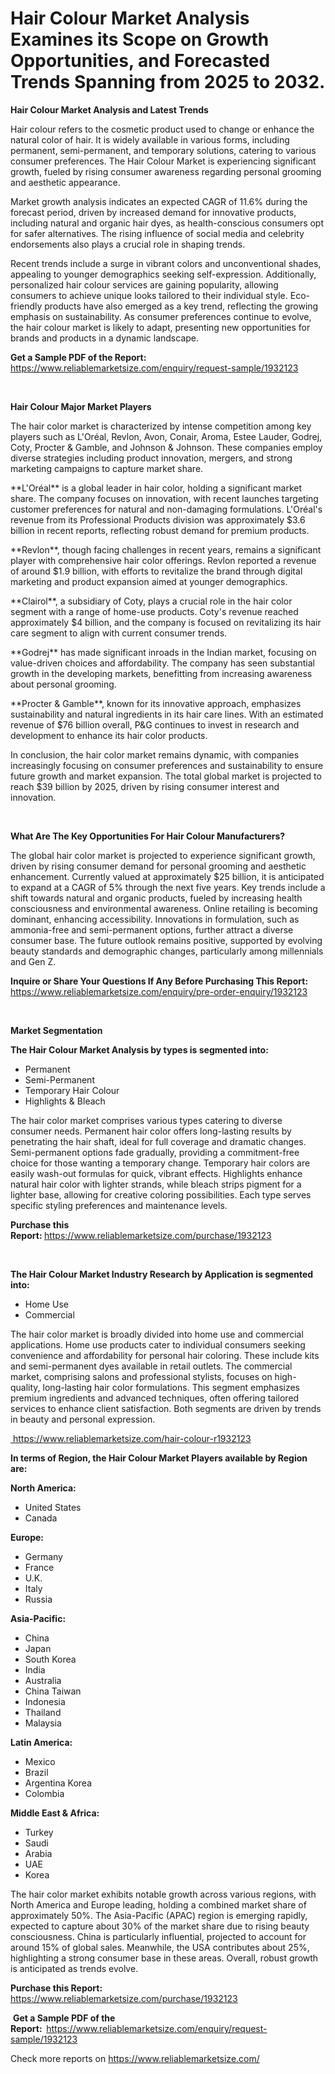 <p><h1>Hair Colour Market Analysis Examines its Scope on Growth Opportunities, and Forecasted Trends Spanning from 2025 to 2032.</h1></p><p><strong>Hair Colour Market Analysis and Latest Trends</strong></p>
<p><p>Hair colour refers to the cosmetic product used to change or enhance the natural color of hair. It is widely available in various forms, including permanent, semi-permanent, and temporary solutions, catering to various consumer preferences. The Hair Colour Market is experiencing significant growth, fueled by rising consumer awareness regarding personal grooming and aesthetic appearance. </p><p>Market growth analysis indicates an expected CAGR of 11.6% during the forecast period, driven by increased demand for innovative products, including natural and organic hair dyes, as health-conscious consumers opt for safer alternatives. The rising influence of social media and celebrity endorsements also plays a crucial role in shaping trends. </p><p>Recent trends include a surge in vibrant colors and unconventional shades, appealing to younger demographics seeking self-expression. Additionally, personalized hair colour services are gaining popularity, allowing consumers to achieve unique looks tailored to their individual style. Eco-friendly products have also emerged as a key trend, reflecting the growing emphasis on sustainability. As consumer preferences continue to evolve, the hair colour market is likely to adapt, presenting new opportunities for brands and products in a dynamic landscape.</p></p>
<p><strong>Get a Sample PDF of the Report:&nbsp;</strong> <a href="https://www.reliablemarketsize.com/enquiry/request-sample/1932123?utm_campaign=1911&utm_medium=2&utm_source=Github&utm_content=ia&utm_term=06022025&utm_id=hair-colour">https://www.reliablemarketsize.com/enquiry/request-sample/1932123</a></p>
<p>&nbsp;</p>
<p><strong>Hair Colour Major Market Players</strong></p>
<p><p>The hair color market is characterized by intense competition among key players such as L'Oréal, Revlon, Avon, Conair, Aroma, Estee Lauder, Godrej, Coty, Procter & Gamble, and Johnson & Johnson. These companies employ diverse strategies including product innovation, mergers, and strong marketing campaigns to capture market share.</p><p>**L'Oréal** is a global leader in hair color, holding a significant market share. The company focuses on innovation, with recent launches targeting customer preferences for natural and non-damaging formulations. L'Oréal's revenue from its Professional Products division was approximately $3.6 billion in recent reports, reflecting robust demand for premium products.</p><p>**Revlon**, though facing challenges in recent years, remains a significant player with comprehensive hair color offerings. Revlon reported a revenue of around $1.9 billion, with efforts to revitalize the brand through digital marketing and product expansion aimed at younger demographics.</p><p>**Clairol**, a subsidiary of Coty, plays a crucial role in the hair color segment with a range of home-use products. Coty's revenue reached approximately $4 billion, and the company is focused on revitalizing its hair care segment to align with current consumer trends.</p><p>**Godrej** has made significant inroads in the Indian market, focusing on value-driven choices and affordability. The company has seen substantial growth in the developing markets, benefitting from increasing awareness about personal grooming.</p><p>**Procter & Gamble**, known for its innovative approach, emphasizes sustainability and natural ingredients in its hair care lines. With an estimated revenue of $76 billion overall, P&G continues to invest in research and development to enhance its hair color products.</p><p>In conclusion, the hair color market remains dynamic, with companies increasingly focusing on consumer preferences and sustainability to ensure future growth and market expansion. The total global market is projected to reach $39 billion by 2025, driven by rising consumer interest and innovation.</p></p>
<p>&nbsp;</p>
<p><strong>What Are The Key Opportunities For Hair Colour Manufacturers?</strong></p>
<p><p>The global hair color market is projected to experience significant growth, driven by rising consumer demand for personal grooming and aesthetic enhancement. Currently valued at approximately $25 billion, it is anticipated to expand at a CAGR of 5% through the next five years. Key trends include a shift towards natural and organic products, fueled by increasing health consciousness and environmental awareness. Online retailing is becoming dominant, enhancing accessibility. Innovations in formulation, such as ammonia-free and semi-permanent options, further attract a diverse consumer base. The future outlook remains positive, supported by evolving beauty standards and demographic changes, particularly among millennials and Gen Z.</p></p>
<p><strong>Inquire or Share Your Questions If Any Before Purchasing This Report:</strong> <a href="https://www.reliablemarketsize.com/enquiry/pre-order-enquiry/1932123?utm_campaign=1911&utm_medium=2&utm_source=Github&utm_content=ia&utm_term=06022025&utm_id=hair-colour">https://www.reliablemarketsize.com/enquiry/pre-order-enquiry/1932123</a></p>
<p>&nbsp;</p>
<p><strong>Market Segmentation</strong></p>
<p><strong>The Hair Colour Market Analysis by types is segmented into:</strong></p>
<p><ul><li>Permanent</li><li>Semi-Permanent</li><li>Temporary Hair Colour</li><li>Highlights & Bleach</li></ul></p>
<p><p>The hair color market comprises various types catering to diverse consumer needs. Permanent hair color offers long-lasting results by penetrating the hair shaft, ideal for full coverage and dramatic changes. Semi-permanent options fade gradually, providing a commitment-free choice for those wanting a temporary change. Temporary hair colors are easily wash-out formulas for quick, vibrant effects. Highlights enhance natural hair color with lighter strands, while bleach strips pigment for a lighter base, allowing for creative coloring possibilities. Each type serves specific styling preferences and maintenance levels.</p></p>
<p><strong>Purchase this Report:&nbsp;</strong><a href="https://www.reliablemarketsize.com/purchase/1932123?utm_campaign=1911&utm_medium=2&utm_source=Github&utm_content=ia&utm_term=06022025&utm_id=hair-colour">https://www.reliablemarketsize.com/purchase/1932123</a></p>
<p>&nbsp;</p>
<p><strong>The Hair Colour Market Industry Research by Application is segmented into:</strong></p>
<p><ul><li>Home Use</li><li>Commercial</li></ul></p>
<p><p>The hair color market is broadly divided into home use and commercial applications. Home use products cater to individual consumers seeking convenience and affordability for personal hair coloring. These include kits and semi-permanent dyes available in retail outlets. The commercial market, comprising salons and professional stylists, focuses on high-quality, long-lasting hair color formulations. This segment emphasizes premium ingredients and advanced techniques, often offering tailored services to enhance client satisfaction. Both segments are driven by trends in beauty and personal expression.</p></p>
<p><a href="https://www.reliablemarketsize.com/hair-colour-r1932123?utm_campaign=1911&utm_medium=2&utm_source=Github&utm_content=ia&utm_term=06022025&utm_id=hair-colour">&nbsp;https://www.reliablemarketsize.com/hair-colour-r1932123</a></p>
<p><strong>In terms of Region, the Hair Colour Market Players available by Region are:</strong></p>
<p>
    <p> <strong> North America: </strong>
        <ul>
            <li>United States</li>
            <li>Canada</li>
        </ul>
        </p> 
    <p> <strong> Europe: </strong>
        <ul>
            <li>Germany</li>
            <li>France</li>
            <li>U.K.</li>
            <li>Italy</li>
            <li>Russia</li>
        </ul>
        </p> 
    <p> <strong> Asia-Pacific: </strong>
        <ul>
            <li>China</li>
            <li>Japan</li>
            <li>South Korea</li>
            <li>India</li>
            <li>Australia</li>
            <li>China Taiwan</li>
            <li>Indonesia</li>
            <li>Thailand</li>
            <li>Malaysia</li>
        </ul>
        </p> 
    <p> <strong> Latin America: </strong>
        <ul>
            <li>Mexico</li>
            <li>Brazil</li>
            <li>Argentina Korea</li>
            <li>Colombia</li>
        </ul>
        </p> 
    <p> <strong> Middle East & Africa: </strong>
        <ul>
            <li>Turkey</li>
            <li>Saudi</li>
            <li>Arabia</li>
            <li>UAE</li>
            <li>Korea</li>
        </ul>
    </p>
    </p>
<p><p>The hair color market exhibits notable growth across various regions, with North America and Europe leading, holding a combined market share of approximately 50%. The Asia-Pacific (APAC) region is emerging rapidly, expected to capture about 30% of the market share due to rising beauty consciousness. China is particularly influential, projected to account for around 15% of global sales. Meanwhile, the USA contributes about 25%, highlighting a strong consumer base in these areas. Overall, robust growth is anticipated as trends evolve.</p></p>
<p><strong>Purchase this Report: </strong><a href="https://www.reliablemarketsize.com/purchase/1932123?utm_campaign=1911&utm_medium=2&utm_source=Github&utm_content=ia&utm_term=06022025&utm_id=hair-colour">https://www.reliablemarketsize.com/purchase/1932123</a></p>
<p>&nbsp;<strong>Get a Sample PDF of the Report:&nbsp;&nbsp;</strong><a href="https://www.reliablemarketsize.com/enquiry/request-sample/1932123?utm_campaign=1911&utm_medium=2&utm_source=Github&utm_content=ia&utm_term=06022025&utm_id=hair-colour">https://www.reliablemarketsize.com/enquiry/request-sample/1932123</a></p>
<p><strong></strong></p>
<p>Check more reports on <a href="https://www.reliablemarketsize.com/?utm_campaign=1911&utm_medium=2&utm_source=Github&utm_content=ia&utm_term=06022025&utm_id=hair-colour">https://www.reliablemarketsize.com/</a></p>